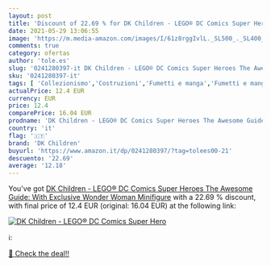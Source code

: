 ```yaml
---
layout: post
title: 'Discount of 22.69 % for DK Children - LEGO® DC Comics Super Hero'
date: 2021-05-29 13:06:55
image: 'https://m.media-amazon.com/images/I/61z8rggIvlL._SL500_._SL400_.jpg'
comments: true
category: ofertas
author: 'tole.es'
slug: '0241280397-it DK Children - LEGO® DC Comics Super Heroes The Awesome...'
sku: '0241280397-it'
tags: [ 'Collezionismo','Costruzioni','Fumetti e manga','Fumetti e manga per bambini','Giochi e giocattoli','Giochi, giocattoli e attività ricreativa','Humor per bambini','Libri','Libri per bambini','Narrativa a fumetti','Saggistica per bambini','Tempo libero','dk children','lego®', ]
actualPrice: 12.4 EUR
currency: EUR
price: 12.4
comparePrice: 16.04 EUR
prodname: 'DK Children - LEGO® DC Comics Super Heroes The Awesome Guide: With Exclusive Wonder Woman Minifigure'
country: 'it'
flag: '🇮🇹'
brand: 'DK Children'
buyurl: 'https://www.amazon.it/dp/0241280397/?tag=tolees00-21'
descuento: '22.69'
average: '12.18'
---
```


You've got [DK Children - LEGO® DC Comics Super Heroes The Awesome Guide: With Exclusive Wonder Woman Minifigure](https://www.amazon.it/dp/0241280397/?tag=tolees00-21) with a  22.69 % discount, with final price of 12.4 EUR (original: 16.04 EUR) at the following link:

[![DK Children - LEGO® DC Comics Super Hero](https://m.media-amazon.com/images/I/61z8rggIvlL._SL500_._SL400_.jpg)](https://www.amazon.it/dp/0241280397/?tag=tolees00-21)

ℹ️:


[🛒 Check the deal!!](https://www.amazon.it/dp/0241280397/?tag=tolees00-21)
